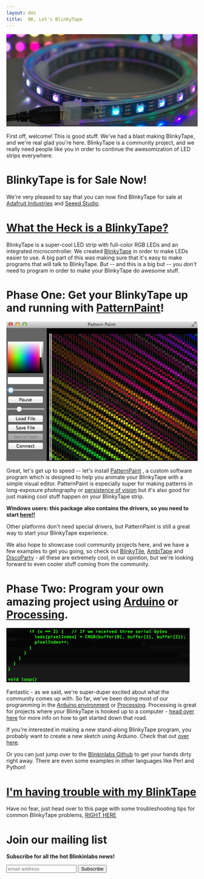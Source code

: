 ```yaml
---
layout: doc
title:  OK, Let's BlinkyTape
---
```

![Meet BlinkyTape](/images/blinkytape/big/bt_splash.jpg)

First off, welcome! This is good stuff.  We've had a blast making BlinkyTape, and we're real glad you're here.  BlinkyTape is a community project, and we really need people like you in order to continue the awesomization of LED strips everywhere.

# BlinkyTape is for Sale Now!

We're very pleased to say that you can now find BlinkyTape for sale at[ Adafruit Industries](http://www.adafruit.com/product/1605) and [Seeed Studio](http://www.seeedstudio.com/depot/blinkytape-basic-p-1679.html).

# [What the Heck is a BlinkyTape?](/blinkytape/about)

BlinkyTape is a super-cool LED strip with full-color RGB LEDs and an integrated microcontroller. We created [BlinkyTape](/blinkytape/about/) in order to make LEDs easier to use. A big part of this was making sure that it's easy to make programs that will talk to BlinkyTape. *But* -- and this is a big but -- you *don't* need to program in order to make your BlinkyTape do awesome stuff.

# Phase One: Get your BlinkyTape up and running with [PatternPaint](/software/patternpaint/)!

[![PatternPaint](/images/blinkytape/big/patternQT.png)](/software/patternpaint/)

Great, let's get up to speed -- let's install [PatternPaint](/software/patternpaint/) <!--- change to the docs version of patternpaint when it's ready --->, a custom software program which is designed to help you animate your BlinkyTape with a simple visual editor. PatternPaint is especially super for making patterns in long-exposure photography or [persistence of vision](http://en.wikipedia.org/wiki/Persistence_of_vision) but it's also good for just making cool stuff happen on your BlinkyTape strip.

**Windows users: this package also contains the drivers, so you need to start [here!!](/software/patternpaint/)**  

Other platforms don't need special drivers, but PatternPaint is still a great way to start your BlinkyTape experience.

We also hope to showcase cool community projects here, and we have a few examples to get you going, so check out [BlinkyTile](/blinkytile/), [AmbiTape](/ambitape/) and [DiscoParty](/software/discoparty/) - all these are extremely cool, in our opintion, but we're looking forward to even cooler stuff coming from the community.

# Phase Two: Program your own amazing project using [Arduino](/blinkytape/docs/arduino/) or [Processing](/blinkytape/docs/processing/).

![Programming!](/images/blinkytape/big/programming.png)

Fantastic - as we said, we're super-duper excited about what the community comes up with. So far, we've been doing most of our programming in the [Arduino environment](http://arduino.cc/en/Main/Software) or [Processing](http://processing.org/).  Processing is great for projects where your BlinkyTape is hooked up to a computer - [head over here](/blinkytape/docs/processing/) for more info on how to get started down that road.

If you're interested in making a new stand-along BlinkyTape program, you probably want to create a new sketch using Arduino. Check that out [over here](/blinkytape/docs/arduino/).

Or you can just jump over to the [Blinkinlabs Github](https://github.com/Blinkinlabs) to get your hands dirty right away. There are even some examples in other languages like Perl and Python!

# [I'm having trouble with my BlinkTape](/blinkytape/docs/troubleshooting/)
Have no fear, just head over to this page with some troubleshooting tips for common BlinkyTape problems, [RIGHT HERE](/blinkytape/docs/troubleshooting/)

# Join our mailing list

**Subscribe for all the hot Blinkinlabs news!**

<!-- Begin MailChimp Signup Form -->
<div id="mc_embed_signup">
<form action="http://blinkiverse.us7.list-manage1.com/subscribe/post?u=dc573c24e7e76c16c7e391838&amp;id=e44ba946d9" method="post" id="mc-embedded-subscribe-form" name="mc-embedded-subscribe-form" class="validate" target="_blank" novalidate>
    <input type="email" value="" name="EMAIL" class="email" id="mce-EMAIL" placeholder="email address" required>
    <input type="hidden" value="btweb-avail-2013-07" name="SIGNUPSRC" id="SIGNUPSRC"/>
    <input type="submit" value="Subscribe" name="subscribe" id="mc-embedded-subscribe" class="button">
</form>
</div>

<!--End mc_embed_signup-->


